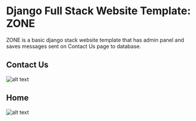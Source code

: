 # Django Full Stack Website Template: ZONE

ZONE is a basic django stack website template that has admin panel and saves messages sent on Contact Us page to database.

## **Contact Us**
![alt text](https://github.com/oreitor/django-full-stack/blob/master/png/contactus.png)

## **Home**
![alt text](https://github.com/oreitor/django-full-stack/blob/master/png/index.png)
